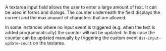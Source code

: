 A textarea input field allows the user to enter a large amount of text. It can be used in forms and dialogs. 
The counter underneath the field displays the current and the max amount of characters that are allowed.

In some instances where no input event is triggered (e.g. when the text is added programmatically) the counter will not be updated.
In this case the counter can be updated manually by triggering the custom event `dss-input-update-count` on the textarea.